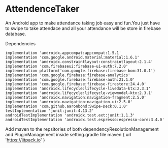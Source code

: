 # AttendenceTaker
An Android app to make attendance taking job easy and fun.You just have to swipe to take attendace and all your attendance will be store in firebase database.

Dependencies

    implementation 'androidx.appcompat:appcompat:1.5.1'
    implementation 'com.google.android.material:material:1.6.1'
    implementation 'androidx.constraintlayout:constraintlayout:2.1.4'
    implementation 'com.firebaseui:firebase-ui-auth:7.2.0'
    implementation platform('com.google.firebase:firebase-bom:31.0.1')
    implementation 'com.google.firebase:firebase-analytics'
    implementation 'com.google.firebase:firebase-auth:21.1.0'
    implementation 'com.google.firebase:firebase-firestore:24.4.0'
    implementation 'androidx.lifecycle:lifecycle-livedata-ktx:2.3.1'
    implementation 'androidx.lifecycle:lifecycle-viewmodel-ktx:2.3.1'
    implementation 'androidx.navigation:navigation-fragment:2.5.0'
    implementation 'androidx.navigation:navigation-ui:2.5.0'
    implementation 'com.github.aaronbond:Swipe-Deck:0.1.0'
    testImplementation 'junit:junit:4.13.2'
    androidTestImplementation 'androidx.test.ext:junit:1.1.3'
    androidTestImplementation 'androidx.test.espresso:espresso-core:3.4.0'
Add maven to the repsitories of both dependencyResolutionManagement and PluginManagement inside setting.gradle file
maven { url 'https://jitpack.io' }
